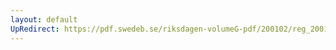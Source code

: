 ```yaml
---
layout: default
UpRedirect: https://pdf.swedeb.se/riksdagen-volumeG-pdf/200102/reg_200102/reg_200102_0096.pdf
---
```

